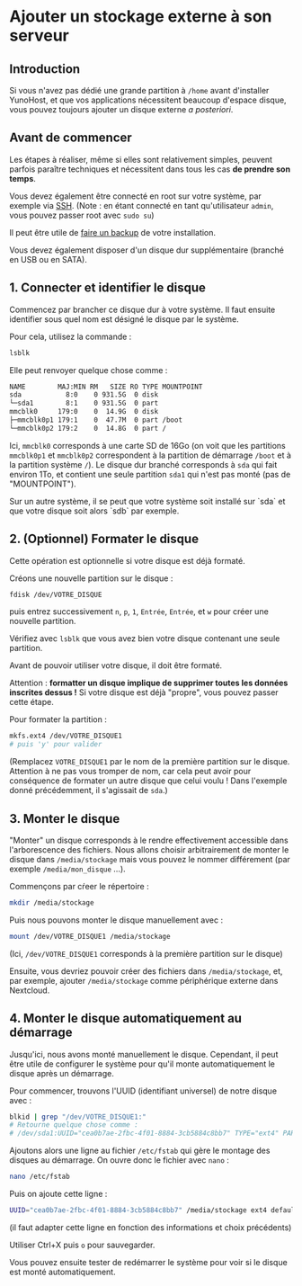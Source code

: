 # Ajouter un stockage externe à son serveur

## Introduction

Si vous n'avez pas dédié une grande partition à `/home` avant d'installer YunoHost, et que vos applications nécessitent beaucoup d'espace disque, vous pouvez toujours ajouter un disque externe *a posteriori*.

## Avant de commencer

Les étapes à réaliser, même si elles sont relativement simples, peuvent parfois paraître techniques et nécessitent dans tous les cas **de prendre son temps**.

Vous devez également être connecté en root sur votre système, par exemple via [SSH](/ssh). (Note : en étant connecté en tant qu'utilisateur `admin`, vous pouvez passer root avec `sudo su`)

Il peut être utile de [faire un backup](/backup) de votre installation.

Vous devez également disposer d'un disque dur supplémentaire (branché en USB ou en SATA).

## 1. Connecter et identifier le disque

Commencez par brancher ce disque dur à votre système. Il faut ensuite identifier sous quel nom est désigné le disque par le système.

Pour cela, utilisez la commande :

```bash
lsblk
```

Elle peut renvoyer quelque chose comme :

```bash
NAME        MAJ:MIN RM   SIZE RO TYPE MOUNTPOINT
sda           8:0    0 931.5G  0 disk
└─sda1        8:1    0 931.5G  0 part
mmcblk0     179:0    0  14.9G  0 disk
├─mmcblk0p1 179:1    0  47.7M  0 part /boot
└─mmcblk0p2 179:2    0  14.8G  0 part /
```

Ici, `mmcblk0` corresponds à une carte SD de 16Go (on voit que les partitions `mmcblk0p1` et `mmcblk0p2` correspondent à la partition de démarrage `/boot` et à la partition système `/`). Le disque dur branché corresponds à `sda` qui fait environ 1To, et contient une seule partition `sda1` qui n'est pas monté (pas de "MOUNTPOINT").

<div class="alert alert-warning" markdown="1">
<span class="glyphicon glyphicon-warning-sign"></span> Sur un autre système, il se peut que votre système soit installé sur `sda` et que votre disque soit alors `sdb` par exemple.
</div>

## 2. (Optionnel) Formater le disque

Cette opération est optionnelle si votre disque est déjà formaté.

Créons une nouvelle partition sur le disque :

```bash
fdisk /dev/VOTRE_DISQUE
```

puis entrez successivement `n`, `p`, `1`, `Entrée`, `Entrée`, et `w` pour créer une nouvelle partition.

Vérifiez avec `lsblk` que vous avez bien votre disque contenant une seule partition.

Avant de pouvoir utiliser votre disque, il doit être formaté.

Attention : **formatter un disque implique de supprimer toutes les données inscrites dessus !** Si votre disque est déjà "propre", vous pouvez passer cette étape.

Pour formater la partition :

```bash
mkfs.ext4 /dev/VOTRE_DISQUE1
# puis 'y' pour valider
```

(Remplacez `VOTRE_DISQUE1` par le nom de la première partition sur le disque. Attention à ne pas vous tromper de nom, car cela peut avoir pour conséquence de formater un autre disque que celui voulu ! Dans l'exemple donné précédemment, il s'agissait de `sda`.)


## 3. Monter le disque

"Monter" un disque corresponds à le rendre effectivement accessible dans l'arborescence des fichiers. Nous allons choisir arbitrairement de monter le disque dans `/media/stockage` mais vous pouvez le nommer différement (par exemple `/media/mon_disque` ...).

Commençons par cŕeer le répertoire :
```bash
mkdir /media/stockage
```

Puis nous pouvons monter le disque manuellement avec :

```bash
mount /dev/VOTRE_DISQUE1 /media/stockage
```

(Ici, `/dev/VOTRE_DISQUE1` corresponds à la première partition sur le disque)

Ensuite, vous devriez pouvoir créer des fichiers dans `/media/stockage`, et, par exemple, ajouter `/media/stockage` comme périphérique externe dans Nextcloud.

## 4. Monter le disque automatiquement au démarrage

Jusqu'ici, nous avons monté manuellement le disque. Cependant, il peut être utile de configurer le système pour qu'il monte automatiquement le disque après un démarrage.

Pour commencer, trouvons l'UUID (identifiant universel) de notre disque avec :

```bash
blkid | grep "/dev/VOTRE_DISQUE1:"
# Retourne quelque chose comme :
# /dev/sda1:UUID="cea0b7ae-2fbc-4f01-8884-3cb5884c8bb7" TYPE="ext4" PARTUUID="34e4b02c-02"
```

Ajoutons alors une ligne au fichier `/etc/fstab` qui gère le montage des disques au démarrage. On ouvre donc le fichier avec `nano` :

```bash
nano /etc/fstab
```

Puis on ajoute cette ligne :

```bash
UUID="cea0b7ae-2fbc-4f01-8884-3cb5884c8bb7" /media/stockage ext4 defaults,nofail 0 0
```

(il faut adapter cette ligne en fonction des informations et choix précédents)

Utiliser Ctrl+X puis `o` pour sauvegarder.

Vous pouvez ensuite tester de redémarrer le système pour voir si le disque est monté automatiquement.


